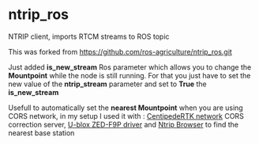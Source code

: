 # ntrip_ros
NTRIP client, imports RTCM streams to ROS topic

This was forked from https://github.com/ros-agriculture/ntrip_ros.git

Just added **is_new_stream** Ros parameter which allows you to change the **Mountpoint** while the node is still running. For that you just have to set the new value of the **ntrip_stream** parameter and set to **True** the **is_new_stream**

Usefull to automatically set the **nearest Mountpoint** when you are using CORS network, in my setup I used it with : [CentipedeRTK network](https://centipede.fr/) CORS correction server, [U-blox ZED-F9P driver](https://github.com/ros-agriculture/ublox_f9p.git) and [Ntrip Browser](https://github.com/mcognie/ntripbrowser_ros.git) to find the nearest base station 
